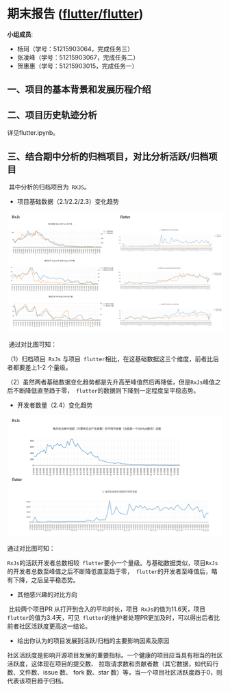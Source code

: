 # 期末报告 ([flutter/flutter](https://github.com/flutter/flutter))

**小组成员**:

* 杨珂（学号：51215903064，完成任务三）
* 张凌峰（学号：51215903067，完成任务二）
* 贺惠惠（学号：51215903015，完成任务一）

##		一、项目的基本背景和发展历程介绍





##		二、项目历史轨迹分析

详见flutter.ipynb。



##		三、结合期中分析的归档项目，对比分析活跃/归档项目

​		其中分析的归档项目为` RXJS`。

+ 项目基础数据（2.1/2.2/2.3）变化趋势

![幻灯片1](flutter.assets/幻灯片1.png)

​	通过对比图可知：

（1）归档项目` RxJs` 与项目` flutter`相比，在这基础数据这三个维度，前者比后者都要差上1-2 个量级。

（2）虽然两者基础数据变化趋势都是先升高至峰值然后再降低，但是`RxJs`峰值之后不断降低直至趋于零，` flutter`的数据则下降到一定程度呈平稳态势。

+ 开发者数量（2.4）变化趋势

![幻灯片2](flutter.assets/幻灯片2.png)

通过对比图可知：

​		`RxJs`的活跃开发者总数相较` flutter`要小一个量级。与基础数据类似，项目`RxJs`的开发者总数至峰值之后不断降低直至趋于零，` flutter`的开发者至峰值后，略有下降，之后呈平稳态势。

+ 其他感兴趣的对比方向

​		比较两个项目PR 从打开到合入的平均时长，项目` RxJs`的值为11.6天，项目`flutter`的值为3.4天，可见` flutter`的维护者处理PR更加及时，可以得出后者比前者社区活跃度更高这一结论。

+ 给出你认为的项目发展到活跃/归档的主要影响因素及原因

​		社区活跃度是影响开源项目发展的重要指标。一个健康的项目应当具有相当的社区活跃度，这体现在项目的提交数、 拉取请求数和贡献者数（其它数据，如代码行数、文件数、issue 数、 fork 数、star 数）等，当一个项目社区活跃度趋于0，则代表该项目趋于归档。

